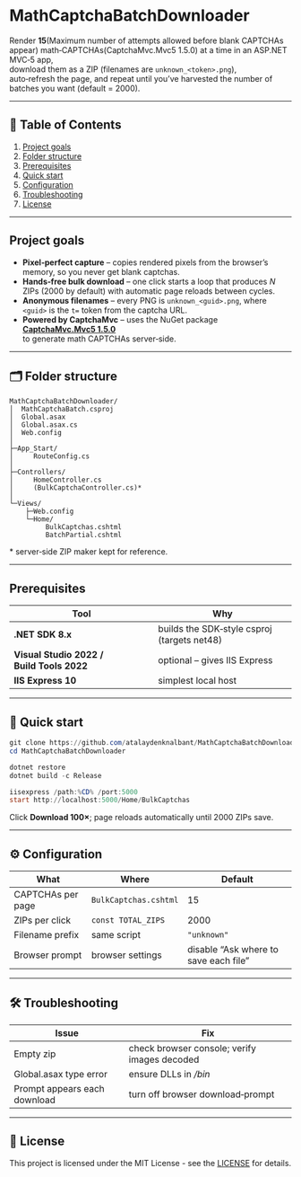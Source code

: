 # MathCaptchaBatchDownloader

Render **15**(Maximum number of attempts allowed before blank CAPTCHAs appear) math‐CAPTCHAs(CaptchaMvc.Mvc5 1.5.0) at a time in an ASP.NET MVC‑5 app,  
download them as a ZIP (filenames are `unknown_<token>.png`),  
auto‑refresh the page, and repeat until you’ve harvested the number of
batches you want (default = 2000).

---

## 📑 Table of Contents
1. [Project goals](#project-goals)  
2. [Folder structure](#folder-structure)  
3. [Prerequisites](#prerequisites)  
4. [Quick start](#quick-start)  
5. [Configuration](#%EF%B8%8Fconfiguration)  
6. [Troubleshooting](#troubleshooting)  
7. [License](#license)

---

## Project goals
* **Pixel‑perfect capture** – copies rendered pixels from the
  browser’s memory, so you never get blank captchas.
* **Hands‑free bulk download** – one click starts a loop that produces
  *N* ZIPs (2000 by default) with automatic page reloads between cycles.
* **Anonymous filenames** – every PNG is
  `unknown_<guid>.png`, where `<guid>` is the `t=` token from the captcha
  URL.
* **Powered by CaptchaMvc** – uses the NuGet package  
  **[CaptchaMvc.Mvc5 1.5.0](https://www.nuget.org/packages/CaptchaMvc.Mvc5)**  
  to generate math CAPTCHAs server‑side.

---

## 🗂 Folder structure
```
MathCaptchaBatchDownloader/
│  MathCaptchaBatch.csproj
│  Global.asax
│  Global.asax.cs
│  Web.config
│
├─App_Start/
│     RouteConfig.cs
│
├─Controllers/
│     HomeController.cs
│     (BulkCaptchaController.cs)*
│
└─Views/
    ├─Web.config
    └─Home/
         BulkCaptchas.cshtml
         BatchPartial.cshtml
```
\* server‑side ZIP maker kept for reference.

---

## Prerequisites
| Tool | Why |
|------|-----|
| **.NET SDK 8.x** | builds the SDK‑style csproj (targets net48) |
| **Visual Studio 2022 / Build Tools 2022** | optional – gives IIS Express |
| **IIS Express 10** | simplest local host |

---

## 🚀 Quick start
```powershell
git clone https://github.com/atalaydenknalbant/MathCaptchaBatchDownloader.git
cd MathCaptchaBatchDownloader

dotnet restore
dotnet build -c Release

iisexpress /path:%CD% /port:5000
start http://localhost:5000/Home/BulkCaptchas
```
Click **Download 100×**; page reloads automatically until 2000 ZIPs save.

---

## ⚙️ Configuration
| What | Where | Default |
|------|-------|---------|
| CAPTCHAs per page | `BulkCaptchas.cshtml` | 15 |
| ZIPs per click | `const TOTAL_ZIPS` | 2000 |
| Filename prefix | same script | `"unknown"` |
| Browser prompt | browser settings | disable “Ask where to save each file” |

---

## 🛠 Troubleshooting
| Issue | Fix |
|-------|-----|
| Empty zip | check browser console; verify images decoded |
| Global.asax type error | ensure DLLs in */bin* |
| Prompt appears each download | turn off browser download‑prompt |

---

## 📜 License
This project is licensed under the MIT License - see the [LICENSE](LICENSE) for details.
